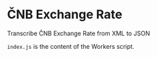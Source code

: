 # ČNB Exchange Rate

Transcribe ČNB Exchange Rate from XML to JSON

`index.js` is the content of the Workers script.

